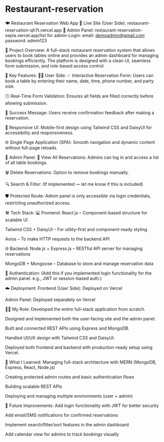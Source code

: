 ﻿# Restaurant-reservation
🍽️ Restaurant Reservation Web App
🔗 Live Site (User Side): restaurant-reservation-qh7t.vercel.app
🔗 Admin Panel: restaurant-reservation-sepia.vercel.app/list
for admin-Login:
email: demoadmin@gmail.com
password: admin123

📌 Project Overview:
A full-stack restaurant reservation system that allows users to book tables online and provides an admin dashboard for managing bookings efficiently. The platform is designed with a clean UI, seamless form submission, and role-based access control.

🧩 Key Features:
🧑‍💼 User Side:
✅ Interactive Reservation Form: Users can book a table by entering their name, date, time, phone number, and party size.

🕓 Real-Time Form Validation: Ensures all fields are filled correctly before allowing submission.

📩 Success Message: Users receive confirmation feedback after making a reservation.

📱 Responsive UI: Mobile-first design using Tailwind CSS and DaisyUI for accessibility and responsiveness.

🌐 Single Page Application (SPA): Smooth navigation and dynamic content without full-page reloads.

🔐 Admin Panel:
🧾 View All Reservations: Admins can log in and access a list of all table bookings.

🗑️ Delete Reservations: Option to remove bookings manually.

🔍 Search & Filter: (If implemented — let me know if this is included)

🛡️ Protected Route: Admin panel is only accessible via login credentials, restricting unauthorized access.

🛠️ Tech Stack:
💻 Frontend:
React.js – Component-based structure for scalable UI

Tailwind CSS + DaisyUI – For utility-first and component-ready styling

Axios – To make HTTP requests to the backend API

🌐 Backend:
Node.js + Express.js – RESTful API server for managing reservations

MongoDB + Mongoose – Database to store and manage reservation data

🔐 Authentication:
(Add this if you implemented login functionality for the admin panel. e.g., JWT or session-based auth.)

☁️ Deployment:
Frontend (User Side): Deployed on Vercel

Admin Panel: Deployed separately on Vercel

👨‍💻 My Role:
Developed the entire full-stack application from scratch.

Designed and implemented both the user-facing site and the admin panel.

Built and connected REST APIs using Express and MongoDB.

Handled UI/UX design with Tailwind CSS and DaisyUI.

Deployed both frontend and backend with production-ready setup using Vercel.

🧠 What I Learned:
Managing full-stack architecture with MERN (MongoDB, Express, React, Node.js)

Creating protected admin routes and basic authentication flows

Building scalable REST APIs

Deploying and managing multiple environments (user + admin)

🚀 Future Improvements:
Add login functionality with JWT for better security

Add email/SMS notifications for confirmed reservations

Implement search/filter/sort features in the admin dashboard

Add calendar view for admins to track bookings visually
